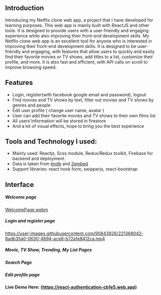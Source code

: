 ## Introduction

Introducing my Netflix clone web app, a project that I have developed for learning purposes. This web app is mainly built with ReactJS and other tools. It is designed to provide users with a user-friendly and engaging experience while also improving their front-end development skills.
My Netflix clone web app is an excellent tool for anyone who is interested in improving their front-end development skills. It is designed to be user-friendly and engaging, with features that allow users to quickly and easily find their favorite movies or TV shows, add titles to a list, customize their profile, and more. It is also fast and efficient, with API calls on scroll to improve browsing speed.

## Features

- Login, register(with facebook google email and password), logout
- Find movies and TV shows by text, filter out movies and TV shows by genres and people
- Edit user profile ( change user name, avatar )
- User can add their favorite movies and TV shows to their own films list
- All users'information will be stored in firestore
- And a lot of visual effects, hope to bring you the best experience

## Tools and Technology I used:

- Mainly used: Reactjs, Scss module, Redux/Redux toolkit, Firebase for backend and deployment.
- Data is taken from [tmdb](https://www.themoviedb.org/) and [2embed](https://2embed.org/)
- Support libraries: react hook form, swipperjs, react-bootstrap

## Interface
##### Welcome page
[WelcomePage.webm](https://user-images.githubusercontent.com/90843926/221367304-938f3c64-893b-4181-8cdf-a50ee665f810.webm)
##### Login and register page
https://user-images.githubusercontent.com/90843926/221368042-8adb35a0-0630-4694-ace8-b72a1e8412ca.mp4
##### Movie, TV Show, Trending, My List Pages

##### Search Page

##### Edit profile page

#### Live Demo Here: (https://react-authentication-cb1e5.web.app)
